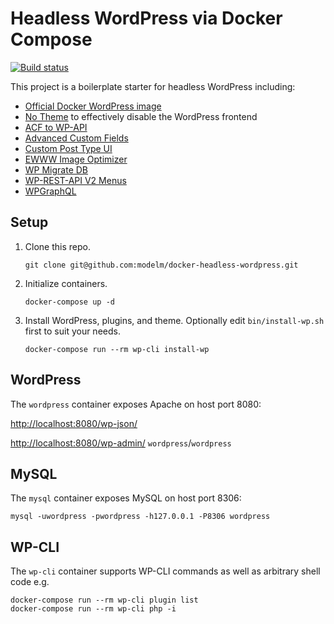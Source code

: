 # Headless WordPress via Docker Compose

[![Build status][build-status]][travis-ci]

This project is a boilerplate starter for headless WordPress including:

* [Official Docker WordPress image][docker-wordpress]
* [No Theme](https://github.com/modelm/no-theme) to effectively disable the WordPress frontend
* [ACF to WP-API](https://wordpress.org/plugins/acf-to-wp-api/)
* [Advanced Custom Fields](https://wordpress.org/plugins/advanced-custom-fields/)
* [Custom Post Type UI](https://wordpress.org/plugins/custom-post-type-ui/)
* [EWWW Image Optimizer](https://wordpress.org/plugins/ewww-image-optimizer/)
* [WP Migrate DB](https://wordpress.org/plugins/wp-migrate-db/)
* [WP-REST-API V2 Menus](https://wordpress.org/plugins/wp-rest-api-v2-menus/)
* [WPGraphQL](https://wpgraphql.com/)

## Setup

1. Clone this repo.

       git clone git@github.com:modelm/docker-headless-wordpress.git

2. Initialize containers.

       docker-compose up -d

3. Install WordPress, plugins, and theme. Optionally edit `bin/install-wp.sh` first to suit your needs.

       docker-compose run --rm wp-cli install-wp

## WordPress

The `wordpress` container exposes Apache on host port 8080:

[http://localhost:8080/wp-json/](http://localhost:8080/wp-json/)

[http://localhost:8080/wp-admin/](http://localhost:8080/wp-admin/) `wordpress`/`wordpress`

## MySQL

The `mysql` container exposes MySQL on host port 8306:

    mysql -uwordpress -pwordpress -h127.0.0.1 -P8306 wordpress

## WP-CLI

The `wp-cli` container supports WP-CLI commands as well as arbitrary shell code e.g.

    docker-compose run --rm wp-cli plugin list
    docker-compose run --rm wp-cli php -i

[build-status]: https://travis-ci.org/modelm/docker-headless-wordpress.svg?branch=master
[travis-ci]: https://travis-ci.org/modelm/docker-headless-wordpress
[docker-wordpress]: https://hub.docker.com/_/wordpress/
